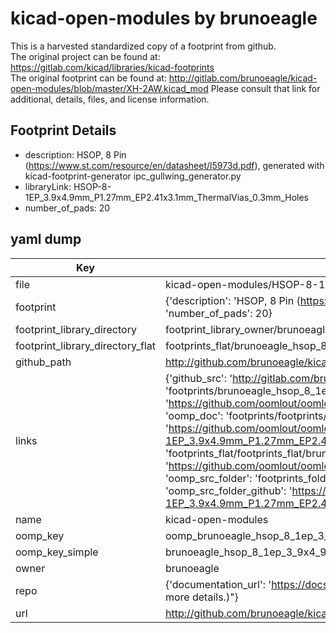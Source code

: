 # kicad-open-modules by brunoeagle  
This is a harvested standardized copy of a footprint from github.  
The original project can be found at:  
https://gitlab.com/kicad/libraries/kicad-footprints  
The original footprint can be found at:
http://gitlab.com/brunoeagle/kicad-open-modules/blob/master/XH-2AW.kicad_mod
Please consult that link for additional, details, files, and license information.  
## Footprint Details
* description: HSOP, 8 Pin (https://www.st.com/resource/en/datasheet/l5973d.pdf), generated with kicad-footprint-generator ipc_gullwing_generator.py  
* libraryLink: HSOP-8-1EP_3.9x4.9mm_P1.27mm_EP2.41x3.1mm_ThermalVias_0.3mm_Holes  
* number_of_pads: 20  
## yaml dump  
| Key | Value |  
| --- | --- |  
| file | kicad-open-modules/HSOP-8-1EP_3.9x4.9mm_P1.27mm_EP2.41x3.1mm_ThermalVias_0.3mm_Holes.kicad_mod |  
| footprint | {'description': 'HSOP, 8 Pin (https://www.st.com/resource/en/datasheet/l5973d.pdf), generated with kicad-footprint-generator ipc_gullwing_generator.py', 'libraryLink': 'HSOP-8-1EP_3.9x4.9mm_P1.27mm_EP2.41x3.1mm_ThermalVias_0.3mm_Holes', 'number_of_pads': 20} |  
| footprint_library_directory | footprint_library_owner/brunoeagle_kicad-open-modules |  
| footprint_library_directory_flat | footprints_flat/brunoeagle_hsop_8_1ep_3_9x4_9mm_p1_27mm_ep2_41x3_1mm_thermalvias_0_3mm_holes_hsop_8_1ep_3_9x4_9mm_p1_27mm_ep2_41x3_1mm_thermalvias_0_3mm_holes/working |  
| github_path | http://github.com/brunoeagle/kicad-open-modules/blob/master/HSOP-8-1EP_3.9x4.9mm_P1.27mm_EP2.41x3.1mm_ThermalVias_0.3mm_Holes.kicad_mod |  
| links | {'github_src': 'http://gitlab.com/brunoeagle/kicad-open-modules/blob/master/XH-2AW.kicad_mod', 'github_src_repo': 'https://gitlab.com/kicad/libraries/kicad-footprints', 'oomp_bot': 'footprints/brunoeagle_hsop_8_1ep_3_9x4_9mm_p1_27mm_ep2_41x3_1mm_thermalvias_0_3mm_holes_hsop_8_1ep_3_9x4_9mm_p1_27mm_ep2_41x3_1mm_thermalvias_0_3mm_holes/working', 'oomp_bot_github': 'https://github.com/oomlout/oomlout_oomp_footprint_bot/tree/main/footprints/brunoeagle_hsop_8_1ep_3_9x4_9mm_p1_27mm_ep2_41x3_1mm_thermalvias_0_3mm_holes_hsop_8_1ep_3_9x4_9mm_p1_27mm_ep2_41x3_1mm_thermalvias_0_3mm_holes/working', 'oomp_doc': 'footprints/footprints/brunoeagle/HSOP-8-1EP_3.9x4.9mm_P1.27mm_EP2.41x3.1mm_ThermalVias_0.3mm_Holes.kicad_mod/HSOP-8-1EP_3.9x4.9mm_P1.27mm_EP2.41x3.1mm_ThermalVias_0.3mm_Holes/working/', 'oomp_doc_github': 'https://github.com/oomlout/oomlout_oomp_footprint_doc/tree/main/footprints/footprints/brunoeagle/HSOP-8-1EP_3.9x4.9mm_P1.27mm_EP2.41x3.1mm_ThermalVias_0.3mm_Holes.kicad_mod/HSOP-8-1EP_3.9x4.9mm_P1.27mm_EP2.41x3.1mm_ThermalVias_0.3mm_Holes/working', 'oomp_src_flat': 'footprints_flat/footprints_flat/brunoeagle_hsop_8_1ep_3_9x4_9mm_p1_27mm_ep2_41x3_1mm_thermalvias_0_3mm_holes_hsop_8_1ep_3_9x4_9mm_p1_27mm_ep2_41x3_1mm_thermalvias_0_3mm_holes/working', 'oomp_src_flat_github': 'https://github.com/oomlout/oomlout_oomp_footprint_src/tree/main/footprints_flat/brunoeagle_hsop_8_1ep_3_9x4_9mm_p1_27mm_ep2_41x3_1mm_thermalvias_0_3mm_holes_hsop_8_1ep_3_9x4_9mm_p1_27mm_ep2_41x3_1mm_thermalvias_0_3mm_holes/working', 'oomp_src_folder': 'footprints_folder/footprints_folder/brunoeagle/HSOP-8-1EP_3.9x4.9mm_P1.27mm_EP2.41x3.1mm_ThermalVias_0.3mm_Holes.kicad_mod/HSOP-8-1EP_3.9x4.9mm_P1.27mm_EP2.41x3.1mm_ThermalVias_0.3mm_Holes/working', 'oomp_src_folder_github': 'https://github.com/oomlout/oomlout_oomp_footprint_src/tree/main/footprints_folder/brunoeagle/HSOP-8-1EP_3.9x4.9mm_P1.27mm_EP2.41x3.1mm_ThermalVias_0.3mm_Holes.kicad_mod/HSOP-8-1EP_3.9x4.9mm_P1.27mm_EP2.41x3.1mm_ThermalVias_0.3mm_Holes/working'} |  
| name | kicad-open-modules |  
| oomp_key | oomp_brunoeagle_hsop_8_1ep_3_9x4_9mm_p1_27mm_ep2_41x3_1mm_thermalvias_0_3mm_holes_hsop_8_1ep_3_9x4_9mm_p1_27mm_ep2_41x3_1mm_thermalvias_0_3mm_holes |  
| oomp_key_simple | brunoeagle_hsop_8_1ep_3_9x4_9mm_p1_27mm_ep2_41x3_1mm_thermalvias_0_3mm_holes_hsop_8_1ep_3_9x4_9mm_p1_27mm_ep2_41x3_1mm_thermalvias_0_3mm_holes |  
| owner | brunoeagle |  
| repo | {'documentation_url': 'https://docs.github.com/rest/overview/resources-in-the-rest-api#rate-limiting', 'message': "API rate limit exceeded for 84.66.173.59. (But here's the good news: Authenticated requests get a higher rate limit. Check out the documentation for more details.)"} |  
| url | http://github.com/brunoeagle/kicad-open-modules |  

